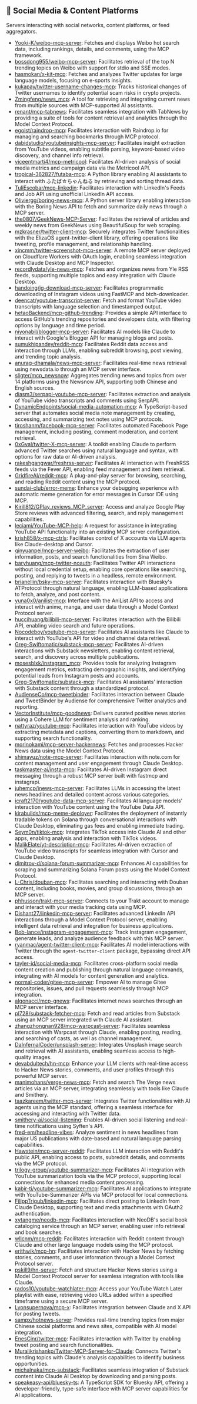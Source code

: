 ## 📱 Social Media & Content Platforms

Servers interacting with social networks, content platforms, or feed aggregators.

- [Yooki-K/weibo-mcp-server](https://github.com/Yooki-K/weibo-mcp-server): Fetches and displays Weibo hot search data, including rankings, details, and comments, using the MCP framework.
- [bossdong955/weibo-mcp-server](https://github.com/bossdong955/weibo-mcp-server): Facilitates retrieval of the top N trending topics on Weibo with support for stdio and SSE modes.
- [hasmokan/x-kit-mcp](https://github.com/hasmokan/x-kit-mcp): Fetches and analyzes Twitter updates for large language models, focusing on e-sports insights.
- [kukapay/twitter-username-changes-mcp](https://github.com/kukapay/twitter-username-changes-mcp): Tracks historical changes of Twitter usernames to identify potential scam risks in crypto projects.
- [Zmingfeng/news_mcp](https://github.com/Zmingfeng/news_mcp): A tool for retrieving and integrating current news from multiple sources with MCP-supported AI assistants.
- [renant/mcp-tabnews](https://github.com/renant/mcp-tabnews): Facilitates seamless integration with TabNews by providing a suite of tools for content retrieval and analytics through the Model Context Protocol.
- [egoist/raindrop-mcp](https://github.com/egoist/raindrop-mcp): Facilitates interaction with Raindrop.io for managing and searching bookmarks through MCP protocol.
- [dabidstudio/youtubeinsights-mcp-server](https://github.com/dabidstudio/youtubeinsights-mcp-server): Facilitates insight extraction from YouTube videos, enabling subtitle parsing, keyword-based video discovery, and channel info retrieval.
- [viceentmarti4/mcp-metricool](https://github.com/viceentmarti4/mcp-metricool): Facilitates AI-driven analysis of social media metrics and campaign data via the Metricool API.
- [tropical-362827/futaba-mcp](https://github.com/tropical-362827/futaba-mcp): A Python library enabling AI assistants to interact with ふたば☆ちゃんねる by retrieving and sorting thread data.
- [TuliEscobar/mcp-linkedin](https://github.com/TuliEscobar/mcp-linkedin): Facilitates interaction with LinkedIn's Feeds and Job API using unofficial LinkedIn API access.
- [Oliviergg/boring-news-mcp](https://github.com/Oliviergg/boring-news-mcp): A Python server library enabling interaction with the Boring News API to fetch and summarize daily news through a MCP server.
- [the0807/GeekNews-MCP-Server](https://github.com/the0807/GeekNews-MCP-Server): Facilitates the retrieval of articles and weekly news from GeekNews using BeautifulSoup for web scraping.
- [mzkrasner/twitter-client-mcp](https://github.com/mzkrasner/twitter-client-mcp): Securely integrates Twitter functionalities with the ElizaOS agent-twitter-client library, offering operations like tweeting, profile management, and relationship handling.
- [xincmm/twitter-screenshot-mcp-server](https://github.com/xincmm/twitter-screenshot-mcp-server): A remote MCP server deployed on Cloudflare Workers with OAuth login, enabling seamless integration with Claude Desktop and MCP Inspector.
- [recordlydata/yle-news-mcp](https://github.com/recordlydata/yle-news-mcp): Fetches and organizes news from Yle RSS feeds, supporting multiple topics and easy integration with Claude Desktop.
- [handoing/ig-download-mcp-server](https://github.com/handoing/ig-download-mcp-server): Facilitates programmatic downloading of Instagram videos using FastMCP and btch-downloader.
- [deencat/youtube-transcript-server](https://github.com/deencat/youtube-transcript-server): Fetch and format YouTube video transcripts with language selection and timestamped output.
- [hetaoBackend/mcp-github-trending](https://github.com/hetaoBackend/mcp-github-trending): Provides a simple API interface to access GitHub's trending repositories and developers data, with filtering options by language and time period.
- [niyonabil/blogger-mcp-server](https://github.com/niyonabil/blogger-mcp-server): Facilitates AI models like Claude to interact with Google's Blogger API for managing blogs and posts.
- [sumukhipandey/reddit-mcp](https://github.com/sumukhipandey/reddit-mcp): Facilitates Reddit data access and interaction through LLMs, enabling subreddit browsing, post viewing, and trending topic analysis.
- [anurag-dhamala/news-mcp-server](https://github.com/anurag-dhamala/news-mcp-server): Facilitates real-time news retrieval using newsdata.io through an MCP server interface.
- [sligter/mcp_newsnow](https://github.com/sligter/mcp_newsnow): Aggregates trending news and topics from over 14 platforms using the Newsnow API, supporting both Chinese and English sources.
- [diasm3/serpapi-youtube-mcp-server](https://github.com/diasm3/serpapi-youtube-mcp-server): Facilitates extraction and analysis of YouTube video transcripts and comments using SerpAPI.
- [DynamicEndpoints/social-media-automation-mcp](https://github.com/DynamicEndpoints/social-media-automation-mcp): A TypeScript-based server that automates social media note management by creating, accessing, and summarizing text notes using MCP protocols.
- [tiroshanm/facebook-mcp-server](https://github.com/tiroshanm/facebook-mcp-server): Facilitates automated Facebook Page management, including posting, comment moderation, and content retrieval.
- [0xGval/twitter-X-mcp-server](https://github.com/0xGval/twitter-X-mcp-server): A toolkit enabling Claude to perform advanced Twitter searches using natural language and syntax, with options for raw data or AI-driven analysis.
- [rakeshgangwar/freshrss-server](https://github.com/rakeshgangwar/freshrss-server): Facilitates AI interaction with FreshRSS feeds via the Fever API, enabling feed management and item retrieval.
- [GridfireAI/reddit-mcp](https://github.com/GridfireAI/reddit-mcp): A plug-and-play server for browsing, searching, and reading Reddit content using the MCP protocol.
- [sundai-club/error-meme](https://github.com/sundai-club/error-meme): Enhance your debugging experience with automatic meme generation for error messages in Cursor IDE using MCP.
- [Kirill812/GPlay_reviews_MCP_server](https://github.com/Kirill812/GPlay_reviews_MCP_server): Access and analyze Google Play Store reviews with advanced filtering, search, and reply management capabilities.
- [leciami/YouTube-MCP-help](https://github.com/leciami/YouTube-MCP-help): A request for assistance in integrating YouTube API functionality into an existing MCP server configuration.
- [krish858/x-mcp-ctrls](https://github.com/krish858/x-mcp-ctrls): Facilitates control of X accounts via LLM agents like Claude-desktop and Cursor.
- [qinyuanpei/mcp-server-weibo](https://github.com/qinyuanpei/mcp-server-weibo): Facilitates the extraction of user information, posts, and search functionalities from Sina Weibo.
- [baryhuang/mcp-twitter-noauth](https://github.com/baryhuang/mcp-twitter-noauth): Facilitates Twitter API interactions without local credential setup, enabling core operations like searching, posting, and replying to tweets in a headless, remote environment.
- [brianellin/bsky-mcp-server](https://github.com/brianellin/bsky-mcp-server): Facilitates interaction with Bluesky's ATProtocol through natural language, enabling LLM-based applications to fetch, analyze, and post content.
- [yuna0x0/anilist-mcp](https://github.com/yuna0x0/anilist-mcp): Interface with the AniList API to access and interact with anime, manga, and user data through a Model Context Protocol server.
- [huccihuang/bilibili-mcp-server](https://github.com/huccihuang/bilibili-mcp-server): Facilitates interaction with the Bilibili API, enabling video search and future operations.
- [Nocodeboy/youtube-mcp-server](https://github.com/Nocodeboy/youtube-mcp-server): Facilitates AI assistants like Claude to interact with YouTube's API for video and channel data retrieval.
- [Greg-Swiftomatic/substack-mcp-server](https://github.com/Greg-Swiftomatic/substack-mcp-server): Facilitates AI-driven interactions with Substack newsletters, enabling content retrieval, search, and discovery across multiple publications.
- [mosesblxk/instagram_mcp](https://github.com/mosesblxk/instagram_mcp): Provides tools for analyzing Instagram engagement metrics, extracting demographic insights, and identifying potential leads from Instagram posts and accounts.
- [Greg-Swiftomatic/substack-mcp](https://github.com/Greg-Swiftomatic/substack-mcp): Facilitates AI assistants' interaction with Substack content through a standardized protocol.
- [AudienseCo/mcp-tweetbinder](https://github.com/AudienseCo/mcp-tweetbinder): Facilitates interaction between Claude and TweetBinder by Audiense for comprehensive Twitter analytics and reporting.
- [VectorInstitute/mcp-goodnews](https://github.com/VectorInstitute/mcp-goodnews): Delivers curated positive news stories using a Cohere LLM for sentiment analysis and ranking.
- [nattyraz/youtube-mcp](https://github.com/nattyraz/youtube-mcp): Facilitates interaction with YouTube videos by extracting metadata and captions, converting them to markdown, and supporting search functionality.
- [morinokami/mcp-server-hackernews](https://github.com/morinokami/mcp-server-hackernews): Fetches and processes Hacker News data using the Model Context Protocol.
- [shimayuz/note-mcp-server](https://github.com/shimayuz/note-mcp-server): Facilitates interaction with note.com for content management and user engagement through Claude Desktop.
- [taskmaster-ai/insta-mcp](https://github.com/taskmaster-ai/insta-mcp): Facilitates AI-driven Instagram direct messaging through a robust MCP server built with fastmcp and instagrapi.
- [juhemcp/jnews-mcp-server](https://github.com/juhemcp/jnews-mcp-server): Facilitates LLMs in accessing the latest news headlines and detailed content across various categories.
- [icraft2170/youtube-data-mcp-server](https://github.com/icraft2170/youtube-data-mcp-server): Facilitates AI language models' interaction with YouTube content using the YouTube Data API.
- [kirabuilds/mcp-meme-deployer](https://github.com/kirabuilds/mcp-meme-deployer): Facilitates the deployment of instantly tradable tokens on Solana through conversational interactions with Claude Desktop, eliminating gas fees and enabling immediate trading.
- [Seym0n/tiktok-mcp](https://github.com/Seym0n/tiktok-mcp): Integrates TikTok access into Claude AI and other apps, enabling analysis and interaction with TikTok videos.
- [MalikElate/yt-description-mcp](https://github.com/MalikElate/yt-description-mcp): Facilitates AI-driven extraction of YouTube video transcripts for seamless integration with Cursor and Claude Desktop.
- [dimitrov-d/solana-forum-summarizer-mcp](https://github.com/dimitrov-d/solana-forum-summarizer-mcp): Enhances AI capabilities for scraping and summarizing Solana Forum posts using the Model Context Protocol.
- [L-Chris/douban-mcp](https://github.com/L-Chris/douban-mcp): Facilitates searching and interacting with Douban content, including books, movies, and group discussions, through an MCP server.
- [phhusson/trakt-mcp-server](https://github.com/phhusson/trakt-mcp-server): Connects to your Trakt account to manage and interact with your media tracking data using MCP.
- [Dishant27/linkedin-mcp-server](https://github.com/Dishant27/linkedin-mcp-server): Facilitates advanced LinkedIn API interactions through a Model Context Protocol server, enabling intelligent data retrieval and integration for business applications.
- [Bob-lance/instagram-engagement-mcp](https://github.com/Bob-lance/instagram-engagement-mcp): Track Instagram engagement, generate leads, and analyze audience feedback with this MCP server.
- [ryanmac/agent-twitter-client-mcp](https://github.com/ryanmac/agent-twitter-client-mcp): Facilitates AI model interactions with Twitter through the `agent-twitter-client` package, bypassing direct API access.
- [tayler-id/social-media-mcp](https://github.com/tayler-id/social-media-mcp): Facilitates cross-platform social media content creation and publishing through natural language commands, integrating with AI models for content generation and analytics.
- [normal-coder/gitee-mcp-server](https://github.com/normal-coder/gitee-mcp-server): Empower AI to manage Gitee repositories, issues, and pull requests seamlessly through MCP integration.
- [algonacci/mcp-gnews](https://github.com/algonacci/mcp-gnews): Facilitates internet news searches through an MCP server interface.
- [pl728/substack-fetcher-mcp](https://github.com/pl728/substack-fetcher-mcp): Fetch and read articles from Substack using an MCP server integrated with Claude AI assistant.
- [zhangzhongnan928/mcp-warpcast-server](https://github.com/zhangzhongnan928/mcp-warpcast-server): Facilitates seamless interaction with Warpcast through Claude, enabling posting, reading, and searching of casts, as well as channel management.
- [DaInfernalCoder/unsplash-server](https://github.com/DaInfernalCoder/unsplash-server): Integrates Unsplash image search and retrieval with AI assistants, enabling seamless access to high-quality images.
- [devabdultech/hn-mcp](https://github.com/devabdultech/hn-mcp): Enhance your LLM clients with real-time access to Hacker News stories, comments, and user profiles through this powerful MCP server.
- [manimohans/verge-news-mcp](https://github.com/manimohans/verge-news-mcp): Fetch and search The Verge news articles via an MCP server, integrating seamlessly with tools like Claude and Smithery.
- [taazkareem/twitter-mcp-server](https://github.com/taazkareem/twitter-mcp-server): Integrates Twitter functionalities with AI agents using the MCP standard, offering a seamless interface for accessing and interacting with Twitter data.
- [smithery-ai/social-listening](https://github.com/smithery-ai/social-listening): Enables AI-driven social listening and real-time notifications using Syften's API.
- [fred-em/headline-vibes](https://github.com/fred-em/headline-vibes): Analyze sentiment in news headlines from major US publications with date-based and natural language parsing capabilities.
- [Hawstein/mcp-server-reddit](https://github.com/Hawstein/mcp-server-reddit): Facilitates LLM interaction with Reddit's public API, enabling access to posts, subreddit details, and comments via the MCP protocol.
- [trilogy-group/youtube-summarizer-mcp](https://github.com/trilogy-group/youtube-summarizer-mcp): Facilitates AI integration with YouTube summarization tools via the MCP protocol, supporting local connections for enhanced media content processing.
- [kabir-ti/youtube-summarizer-mcp](https://github.com/kabir-ti/youtube-summarizer-mcp): Facilitates AI applications to integrate with YouTube-Summarizer APIs via MCP protocol for local connections.
- [FilippTrigub/linkedin-mcp](https://github.com/FilippTrigub/linkedin-mcp): Facilitates direct posting to LinkedIn from Claude Desktop, supporting text and media attachments with OAuth2 authentication.
- [xytangme/neodb-mcp](https://github.com/xytangme/neodb-mcp): Facilitates interaction with NeoDB's social book cataloging service through an MCP server, enabling user info retrieval and book searches.
- [wllcnm/mcp-reddit](https://github.com/wllcnm/mcp-reddit): Facilitates interaction with Reddit content through Claude and other large language models using the MCP protocol.
- [erithwik/mcp-hn](https://github.com/erithwik/mcp-hn): Facilitates interaction with Hacker News by fetching stories, comments, and user information through a Model Context Protocol server.
- [pskill9/hn-server](https://github.com/pskill9/hn-server): Fetch and structure Hacker News stories using a Model Context Protocol server for seamless integration with tools like Claude.
- [rados10/youtube-watchlater-mcp](https://github.com/rados10/youtube-watchlater-mcp): Access your YouTube Watch Later playlist with ease, retrieving video URLs added within a specified timeframe using a secure MCP server.
- [Lyonsupernova/mcp-x](https://github.com/Lyonsupernova/mcp-x): Facilitates integration between Claude and X API for posting tweets.
- [sampx/hotnews-server](https://github.com/sampx/hotnews-server): Provides real-time trending topics from major Chinese social platforms and news sites, compatible with AI model integration.
- [EnesCinr/twitter-mcp](https://github.com/EnesCinr/twitter-mcp): Facilitates interaction with Twitter by enabling tweet posting and search functionalities.
- [Muralikrishankp/Twitter-MCP-Server-for-Claude](https://github.com/Muralikrishankp/Twitter-MCP-Server-for-Claude): Connects Twitter's trending topics with Claude's analysis capabilities to identify business opportunities.
- [michalnaka/mcp-substack](https://github.com/michalnaka/mcp-substack): Facilitates seamless integration of Substack content into Claude AI Desktop by downloading and parsing posts.
- [speakeasy-api/bluesky-ts](https://github.com/speakeasy-api/bluesky-ts): A TypeScript SDK for Bluesky API, offering a developer-friendly, type-safe interface with MCP server capabilities for AI applications.

